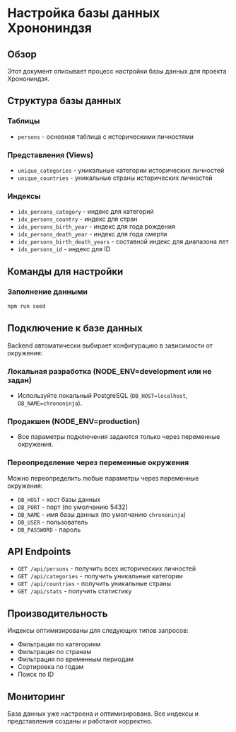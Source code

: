 # Настройка базы данных Хронониндзя

## Обзор

Этот документ описывает процесс настройки базы данных для проекта Хронониндзя.

## Структура базы данных

### Таблицы
- `persons` - основная таблица с историческими личностями

### Представления (Views)
- `unique_categories` - уникальные категории исторических личностей
- `unique_countries` - уникальные страны исторических личностей

### Индексы
- `idx_persons_category` - индекс для категорий
- `idx_persons_country` - индекс для стран
- `idx_persons_birth_year` - индекс для года рождения
- `idx_persons_death_year` - индекс для года смерти
- `idx_persons_birth_death_years` - составной индекс для диапазона лет
- `idx_persons_id` - индекс для ID

## Команды для настройки

### Заполнение данными
```bash
npm run seed
```

## Подключение к базе данных

Backend автоматически выбирает конфигурацию в зависимости от окружения:

### Локальная разработка (NODE_ENV=development или не задан)
- Используйте локальный PostgreSQL (`DB_HOST=localhost`, `DB_NAME=chrononinja`).

### Продакшен (NODE_ENV=production)
- Все параметры подключения задаются только через переменные окружения.

### Переопределение через переменные окружения
Можно переопределить любые параметры через переменные окружения:
- `DB_HOST` - хост базы данных
- `DB_PORT` - порт (по умолчанию 5432)
- `DB_NAME` - имя базы данных (по умолчанию `chrononinja`)
- `DB_USER` - пользователь
- `DB_PASSWORD` - пароль

## API Endpoints

- `GET /api/persons` - получить всех исторических личностей
- `GET /api/categories` - получить уникальные категории
- `GET /api/countries` - получить уникальные страны
- `GET /api/stats` - получить статистику

## Производительность

Индексы оптимизированы для следующих типов запросов:
- Фильтрация по категориям
- Фильтрация по странам
- Фильтрация по временным периодам
- Сортировка по годам
- Поиск по ID

## Мониторинг

База данных уже настроена и оптимизирована. Все индексы и представления созданы и работают корректно. 